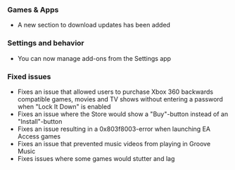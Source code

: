 ### Games & Apps
- A new section to download updates has been added

### Settings and behavior
- You can now manage add-ons from the Settings app

### Fixed issues
- Fixes an issue that allowed users to purchase Xbox 360 backwards compatible games, movies and TV shows without entering a password when "Lock It Down" is enabled
- Fixes an issue where the Store would show a "Buy"-button instead of an "Install"-button
- Fixes an issue resulting in a 0x803f8003-error when launching EA Access games
- Fixes an issue that prevented music videos from playing in Groove Music
- Fixes issues where some games would stutter and lag